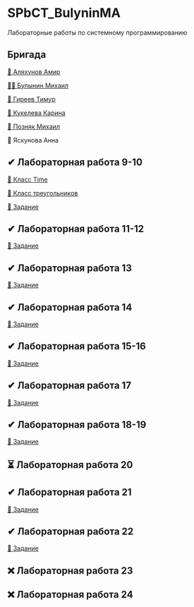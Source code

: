 # SPbCT_BulyninMA
 Лабораторные работы по системному программированию

## Бригада
 [🥐 Аляхунов Амир](https://github.com/AmirAlyakhunov)
 
 [🐱‍💻 Булынин Михаил](https://github.com/m1xxos)
 
 [🤡 Гиреев Тимур](https://github.com/Gesendex)
 
 [🐑 Кукелева Карина](https://github.com/ovchens)
 
 [🐫 Позняк Михаил](https://github.com/KotletoVM)
 
 🐸 Яскунова Анна
## ✔ Лабораторная работа 9-10
 [📁 Класс Time](https://github.com/m1xxos/SPbCT_BulyninMA/tree/main/Laba09-10/time)
 
 [📁 Класс треугольников](https://github.com/Gesendex/SPbCT_GireevTU/tree/main/triangle)
 
 [📁 Задание](https://github.com/Gesendex/SPbCT_GireevTU/tree/main/Laba9-10)
##  ✔ Лабораторная работа 11-12
 [📁 Задание](https://github.com/m1xxos/SPbCT_BulyninMA/tree/main/Laba11-12)
##  ✔ Лабораторная работа 13
 [📁 Задание](https://github.com/m1xxos/SPbCT_BulyninMA/tree/main/Laba13)
##  ✔ Лабораторная работа 14
 [📁 Задание](https://github.com/m1xxos/SPbCT_BulyninMA/tree/main/Laba14)
##  ✔ Лабораторная работа 15-16
 [📁 Задание](https://github.com/m1xxos/SPbCT_BulyninMA/tree/main/Laba15-16/labr1516)
##  ✔ Лабораторная работа 17
 [📁 Задание](https://github.com/m1xxos/SPbCT_BulyninMA/tree/main/Laba17)
##  ✔ Лабораторная работа 18-19
 [📁 Задание](https://github.com/m1xxos/SPbCT_BulyninMA/tree/main/Laba18-19)
##  ⏳ Лабораторная работа 20
##  ✔ Лабораторная работа 21
 [📁 Задание](https://github.com/m1xxos/SPbCT_BulyninMA/tree/main/Laba21)
##  ✔ Лабораторная работа 22
 [📁 Задание](https://github.com/m1xxos/SPbCT_BulyninMA/tree/main/Laba22)
##  ❌ Лабораторная работа 23
##  ❌ Лабораторная работа 24
